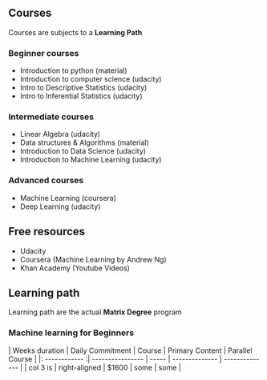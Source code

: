 ## Courses
Courses are subjects to a <b>Learning Path</b>

### Beginner courses
- Introduction to python (material)
- Introduction to computer science (udacity)
- Intro to Descriptive Statistics (udacity)
- Intro to Inferential Statistics (udacity)

### Intermediate courses
- Linear Algebra (udacity)
- Data structures & Algorithms (material)
- Introduction to Data Science (udacity)
- Introduction to Machine Learning (udacity)

### Advanced courses
- Machine Learning (coursera)
- Deep Learning (udacity)

## Free resources
- Udacity
- Coursera (Machine Learning by Andrew Ng)
- Khan Academy (Youtube Videos)

## Learning path
Learning path are the actual <b>Matrix Degree</b> program

### Machine learning for Beginners

| Weeks duration | Daily Commitment | Course | Primary Content | Parallel Course |
|: ------------ :| ---------------- | ----- | -------------- | -------------- |
| col 3 is       | right-aligned    | $1600  |      some       |     some        |


